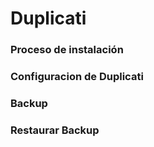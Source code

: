 # Duplicati

### Proceso de instalación



### Configuracion de Duplicati



### Backup



### Restaurar Backup

